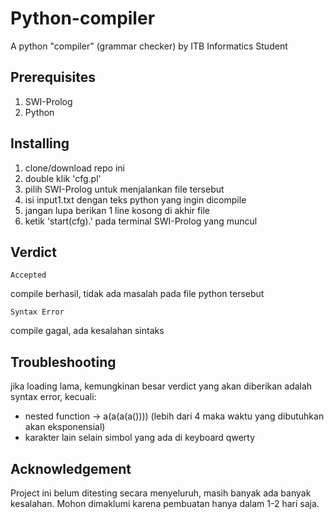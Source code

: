 # Python-compiler
A python "compiler" (grammar checker) by ITB Informatics Student

## Prerequisites
1. SWI-Prolog
2. Python

## Installing
1. clone/download repo ini
2. double klik 'cfg.pl'
3. pilih SWI-Prolog untuk menjalankan file tersebut
4. isi input1.txt dengan teks python yang ingin dicompile
5. jangan lupa berikan 1 line kosong di akhir file
6. ketik 'start(cfg).' pada terminal SWI-Prolog yang muncul

## Verdict
```
Accepted
```
compile berhasil, tidak ada masalah pada file python tersebut
```
Syntax Error
```
compile gagal, ada kesalahan sintaks

## Troubleshooting
jika loading lama, kemungkinan besar verdict yang akan diberikan adalah syntax error, kecuali:
- nested function -> a(a(a(a()))) (lebih dari 4 maka waktu yang dibutuhkan akan eksponensial)
- karakter lain selain simbol yang ada di keyboard qwerty

## Acknowledgement
Project ini belum ditesting secara menyeluruh, masih banyak ada banyak kesalahan. Mohon dimaklumi karena pembuatan hanya dalam 1-2 hari saja.
